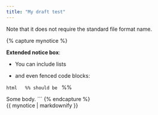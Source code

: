 ```yaml
---
title: "My draft test"
---
```


Note that it does not require the standard file format name.

 {% capture mynotice %}

**Extended notice box**:

* You can include lists

* and even fenced code blocks:

```html   %% should be ``` %%

<html>

<body>Some body.<body>

</html>
```
{% endcapture %}

<div class="notice--info">{{ mynotice | markdownify }}</div>
